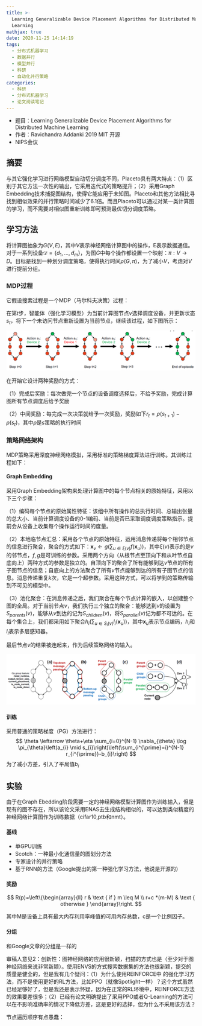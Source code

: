 ```yaml
---
title: >-
  Learning Generalizable Device Placement Algorithms for Distributed Machine
  Learning
mathjax: true
date: 2020-11-25 14:14:19
tags:
  - 分布式机器学习
  - 数据并行
  - 模型并行
  - 科研
  - 自动化并行策略
categories:
  - 科研
  - 分布式机器学习
  - 论文阅读笔记
---
```


- 题目：Learning Generalizable Device Placement Algorithms for Distributed Machine Learning
- 作者：Ravichandra Addanki 2019 MIT 开源 
- NIPS会议

## 摘要

与其它强化学习进行网络模型自动切分调度不同，Placeto具有两大特点：（1）区别于其它方法一次性的输出，它采用迭代式的策略提升；（2）采用Graph Embedding技术捕捉图结构，使得它能应用于未知图。Placeto和其他方法相比寻找到相似效果的并行策略时间减少了6.1倍。而且Placeto可以通过对某一类计算图的学习，而不需要对相似图重新训练即可预测最优切分调度策略。

## 学习方法

将计算图抽象为$G(V,E)$，其中$V$表示神经网络计算图中的操作，E表示数据通信。对于一系列设备$\mathcal{D}=\left\{d_{1}, \ldots, d_{m}\right\}$，为图$G$中每个操作都设置一个映射：$\pi: V \rightarrow D$。目标是找到一种划分调度策略，使得执行时间$\rho(G, \pi)$，为了减小$V$，考虑对$V$进行提前分组。

### MDP过程

它假设搜索过程是一个MDP（马尔科夫决策）过程：

在第$t$步，智能体（强化学习模型）为当前计算图节点$v$选择调度设备，并更新状态$s_t$，将下一个未访问节点重新设置为当前节点，继续该过程，如下图所示：

![image-20201125145215072](Learning-Generalizable-Device-Placement-Algorithms-for-Distributed-Machine-Learning/image-20201125145215072.png)

在开始它设计两种奖励的方式：

（1）完成后奖励：每次做完一个节点的设备调度选择后，不给予奖励，完成计算图所有节点调度后给予奖励

（2）中间奖励：每完成一次决策就给予一次奖励，奖励如下$r_{t}=\rho\left(s_{t+1}\right)-\rho\left(s_{t}\right)$，其中$\rho$是$s$策略的执行时间

### 策略网络架构

MDP策略采用深度神经网络模拟，采用标准的策略梯度算法进行训练。其训练过程如下：

#### Graph Embedding

采用Graph Embedding架构来处理计算图中的每个节点相关的原始特征，采用以下三个步骤：

（1）编码每个节点的原始属性特征：该组中所有操作的总执行时间、总输出张量的总大小、当前计算调度设备的0-1编码、当前是否已采取调度调度策略指示。提前会从设备上收集每个操作运行时间的度量。

（2）本地临节点汇总：采用各个节点的原始特征，运用消息传递将每个相邻节点的信息进行聚合，聚合的方式如下：$\mathbf{x}_{v} \leftarrow g\left(\sum_{u \in \xi(v)} f\left(\mathbf{x}_{u}\right)\right)$，其中$\xi(v)$表示的是$v$的邻节点，$f,g$是可训练的参数。采用两个方向（从根节点至顶向下和从叶节点自底向上）两种方式的参数是独立的。自顶向下的聚合了所有能够到达$v$节点的所有子图节点的信息；自底向上的方法聚合了所有$v$节点能够到达的所有子图节点的信息。消息传递重复$k$次，它是一个超参数。采用这种方式，可以将学到的策略传输到不可见的模型中。

（3）池化聚合：在消息传递之后，我们聚合在每个节点计算的嵌入，以创建整个图的全局。对于当前节点$v$，我们执行三个独立的聚合：能够达到$v$的设置为$S_{parents}(v)$，能够从$v$到达的记为$S_{children}(v)$，将$S_{parallel}(v)$记为都不可达的。在每个集合上，我们都采用如下聚合$h_{i}\left(\sum_{u \in S_{i}(v)} l_{i}\left(\mathbf{x}_{u}\right)\right)$，其中$\mathbf{x}_{u}$表示节点编码，$h_i$和$l_i$表示多层感知器。

最后节点$v$的结果被连起来，作为后续策略网络的输入。

![image-20201125150150286](Learning-Generalizable-Device-Placement-Algorithms-for-Distributed-Machine-Learning/image-20201125150150286.png)

#### 训练

采用普通的策略梯度（PG）方法进行：
$$
\theta \leftarrow \theta+\eta \sum_{i=0}^{N-1} \nabla_{\theta} \log \pi_{\theta}\left(a_{i} \mid s_{i}\right)\left(\sum_{i^{\prime}=i}^{N-1} r_{i^{\prime}}-b_{i}\right)
$$
为了减小方差，引入了平局值$b_i$

## 实验

由于在Graph Ebedding阶段需要一定的神经网络模型计算图作为训练输入，但是现有的图不存在，所以该论文采用ENAS去生成结构相似的，可以达到类似精度的神经网络计算图作为训练数据（cifar10,ptb和nmt）。

#### 基线

- 单GPU训练
- Scotch：一种最小化通信量的图划分方法
- 专家设计的并行策略
- 基于RNN的方法（Google提出的第一种强化学习方法，他说是开源的）

#### 奖励

$$
R(p)=\left\{\begin{array}{ll}
r & \text { if } m \leq M \\
r+c *(m-M) & \text { otherwise }
\end{array}\right.
$$

其中M是设备上具有最大内存利用率峰值的可用内存总数，c是一个比例因子。

#### 分组

和Google文章的分组是一样的



审稿人意见2：创新性：图神经网络的应用很新颖，扫描的方式也是（至少对于图神经网络来说非常新颖）。使用ENVS的方式搜索数据集的方法也很新颖，提交的质量是健全的，但是我有几个疑问：（1）为什么使用REINFORCE中 的强化学习方法，而不是使用更好的RL方法，比如PPO（就像Spotlight一样）？这个方式虽然已经足够好了，但是我还是表示怀疑，因为在正常的RL环境中，REINFORCE方法的效果要差很多；（2）已经有论文明确提出了采用PPO或者Q-Learning的方法可以在不影响准确率的情况下降低方差，这是更好的选择，但为什么不采用该方法？

节点遍历顺序有点愚蠢：

